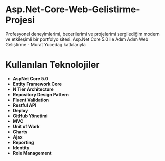 # Asp.Net-Core-Web-Gelistirme-Projesi
Profesyonel deneyimlerimi, becerilerimi ve projelerimi sergilediğim modern ve etkileşimli bir portfolyo sitesi.
Asp.Net Core 5.0 ile Adım Adım Web Geliştirme - Murat Yucedag katkılarıyla


# Kullanılan Teknolojiler

- **AspNet Core 5.0**
- **Entity Framework Core**
- **N Tier Architecture**
- **Repository Design Pattern**
- **Fluent Validation**
- **Restful API**
- **Deploy**
- **GitHub Yönetimi**
- **MVC**
- **Unit of Work**
- **Charts**
- **Ajax**
- **Reporting**
- **Identity**
- **Role Management**


